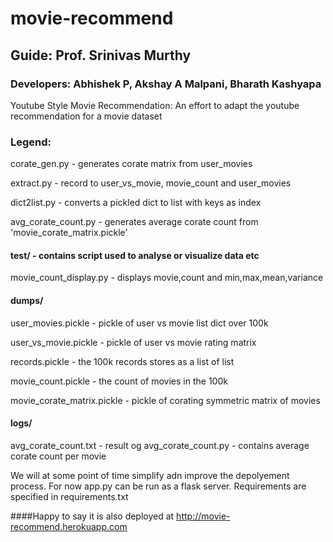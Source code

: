 # movie-recommend
## Guide: Prof. Srinivas Murthy
### Developers: Abhishek P, Akshay A Malpani, Bharath Kashyapa

Youtube Style Movie Recommendation:
An effort to adapt the youtube recommendation for a movie dataset

### Legend:

corate_gen.py - generates corate matrix from user_movies

extract.py - record to user_vs_movie, movie_count and user_movies

dict2list.py - converts a pickled dict to list with keys as index

avg_corate_count.py - generates average corate count from 'movie_corate_matrix.pickle'

#### test/ - contains script used to analyse or visualize data etc

movie_count_display.py - displays movie,count and min,max,mean,variance

#### dumps/

user_movies.pickle -  pickle of user vs movie list dict over 100k

user_vs_movie.pickle - pickle of user vs movie rating matrix 

records.pickle - the 100k records stores as a list of list

movie_count.pickle -  the count of movies in the 100k

movie_corate_matrix.pickle - pickle of corating symmetric matrix of movies
 
#### logs/

avg_corate_count.txt - result og avg_corate_count.py - contains average corate count per movie


We will at some point of time simplify adn improve the depolyement process.
For now app.py can be run as a flask server.
Requirements are specified in requirements.txt

####Happy to say it is also deployed at 
http://movie-recommend.herokuapp.com 